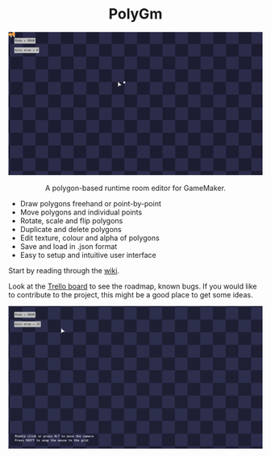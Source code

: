 <h1 align="center">PolyGm</h1>

<p align = "center">
  <img src="https://github.com/rooksword/PolyGm/blob/main/gifs/gmlogo.gif" alt="GM logo drawn with PolyGm"/>
</p>

<p align="center">A polygon-based runtime room editor for GameMaker.</p>

- Draw polygons freehand or point-by-point
- Move polygons and individual points
- Rotate, scale and flip polygons
- Duplicate and delete polygons
- Edit texture, colour and alpha of polygons
- Save and load in .json format
- Easy to setup and intuitive user interface

Start by reading through the <a href = "https://github.com/rooksword/PolyGM/wiki">wiki</a>.

Look at the <a href = "https://trello.com/invite/b/auhlv5Fn/ATTI5a88890fbe652142c261b30cead4fafeEEE8A927/polygm">Trello board</a> to see the roadmap, known bugs. If you would like to contribute to the project, this might be a good place to get some ideas.

<p align = "center">
  <img src="https://github.com/rooksword/PolyGm/blob/main/gifs/hi.gif" alt="Hi drawn with PolyGm"/>
</p>
